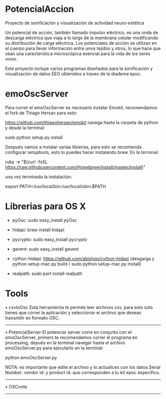 PotencialAccion
===============

Proyecto de sonificación y visualización de actividad neuro-estética 

Un potencial de acción, también llamado impulso eléctrico, es una onda de descarga eléctrica que viaja a lo largo de 
la membrana celular modificando su distribución de carga eléctrica. Los potenciales de acción se utilizan en el cuerpo 
para llevar información entre unos tejidos y otros, lo que hace que sean una característica microscópica esencial para 
la vida de los seres vivos.

Este proyecto incluye varios programas diseñados para la sonificación y visualización de datos EEG obtenidos a traves
de la diadema epoc. 


emoOscServer
=========

Para correr el emoOscServer es necesario instalar Emokit, recomendamos el fork de Thiago Hersan para esto:

https://github.com/thiagohersan/emokit navega hasta la carpeta de python y desde la terminal: 

sudo python setup.py install


Después vamos a instalar varías librerias, para esto se recomienda configurar setuptools, esto lo puedes hacer instalando brew. En la terminal: 

ruby -e "$(curl -fsSL https://raw.githubusercontent.com/Homebrew/install/master/install)" 

una vez terminada la instalación: 

export PATH=/usr/local/bin:/usr/local/sbin:$PATH


Librerias para OS X
===================

- pyOsc: sudo easy_install pyOsc

- hidapi: brew install hidapi 

- pycrypto: sudo easy_install pycrypto 

- gevent: sudo easy_install gevent 

- cython-hidapi:  https://github.com/gbishop/cython-hidapi 
    (desgarga y python setup-mac.py build / sudo python setup-mac.py install)

- realpath: sudo port install realpath


Tools
=========

• csvtoOsc 
Esta herramienta te permite leer archivos csv, para esto solo tienes que correr la aplicación y seleccionar el archivo que deseas transmitir en formato OSC. 

________________________________________

• PotencialServer
El potenciar server corre en conjunto con el emoOscServer, primero te recomendamos correr el programa en processing, depués en la terminal navegar hasta el archivo emoOscServer.py para ejecutarlo en la terminal:

python emoOscServer.py

NOTA: es importante que edite el archivo y lo actualices con los datos Serial Number: vendor id: y product id: que corresponden a tu kit epoc especifico. 

________________________________________

• OSCnote 


________________________________________



